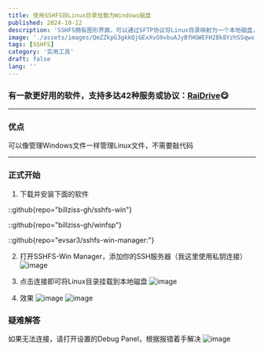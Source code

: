 ```yaml
---
title: 使用SSHFS将Linux目录挂载为Windows磁盘
published: 2024-10-12
description: 'SSHFS拥有图形界面，可以通过SFTP协议将Linux目录映射为一个本地磁盘，便于管理文件'
image: './assets/images/QmZZkpG3gkkQjGExXvG9vbuAJyBfHGWEFH2Bk8YzhSSqwx.webp'
tags: [SSHFS]
category: '实用工具'
draft: false 
lang: ''
---
```


### 有一款更好用的软件，支持多达42种服务或协议：[RaiDrive](https://onani.cn/RaiDrive)😋

---

### 优点

可以像管理Windows文件一样管理Linux文件，不需要敲代码

---

### 正式开始

1. 下载并安装下面的软件

::github{repo="billziss-gh/sshfs-win"}

::github{repo="billziss-gh/winfsp"}

::github{repo="evsar3/sshfs-win-manager:"}

2. 打开SSHFS-Win Manager，添加你的SSH服务器（我这里使用私钥连接）
   ![image](https://ipfs.crossbell.io/ipfs/QmccEuSGovyVuJeTRYEUKNr2XSPpKTeoqq82rZYMyhazh2?img-quality=75&img-format=auto&img-onerror=redirect&img-width=3840)

3. 点击连接即可将Linux目录挂载到本地磁盘
   ![image](https://ipfs.crossbell.io/ipfs/QmQHZCeYbQ3GmjWDqWqEpdXWYnQy6KHnep5m6bu6X3eCNH?img-quality=75&img-format=auto&img-onerror=redirect&img-width=3840)

4. 效果
   ![image](https://ipfs.crossbell.io/ipfs/QmNjTfv6XncV2dVddt4k6E9XN6tjuXf5rmXPhh2ggcemkU?img-quality=75&img-format=auto&img-onerror=redirect&img-width=3840)
   ![image](https://ipfs.crossbell.io/ipfs/QmWMQHNpJUUPg9B1Hdw2zmwLx9q6bcS52nUFiB3P9iYvU9?img-quality=75&img-format=auto&img-onerror=redirect&img-width=3840)

### 疑难解答

如果无法连接，请打开设置的Debug Panel，根据报错着手解决
![image](https://ipfs.crossbell.io/ipfs/QmWW58e68YLKFoKbZG63CwWVqgxkGfDiCJrM42Hj9hcN6M?img-quality=75&img-format=auto&img-onerror=redirect&img-width=3840)
